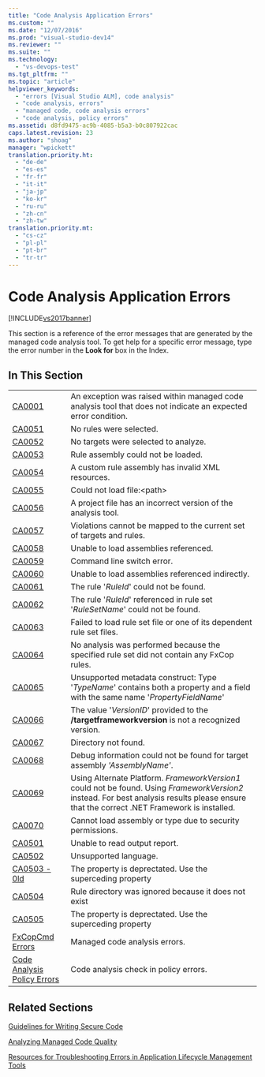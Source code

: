 ```yaml
---
title: "Code Analysis Application Errors"
ms.custom: ""
ms.date: "12/07/2016"
ms.prod: "visual-studio-dev14"
ms.reviewer: ""
ms.suite: ""
ms.technology: 
  - "vs-devops-test"
ms.tgt_pltfrm: ""
ms.topic: "article"
helpviewer_keywords: 
  - "errors [Visual Studio ALM], code analysis"
  - "code analysis, errors"
  - "managed code, code analysis errors"
  - "code analysis, policy errors"
ms.assetid: d8fd9475-ac9b-4085-b5a3-b0c807922cac
caps.latest.revision: 23
ms.author: "shoag"
manager: "wpickett"
translation.priority.ht: 
  - "de-de"
  - "es-es"
  - "fr-fr"
  - "it-it"
  - "ja-jp"
  - "ko-kr"
  - "ru-ru"
  - "zh-cn"
  - "zh-tw"
translation.priority.mt: 
  - "cs-cz"
  - "pl-pl"
  - "pt-br"
  - "tr-tr"
---
```

# Code Analysis Application Errors
[!INCLUDE[vs2017banner](../code-quality/includes/vs2017banner.md)]

This section is a reference of the error messages that are generated by the managed code analysis tool. To get help for a specific error message, type the error number in the **Look for** box in the Index.  
  
## In This Section  
  
|||  
|-|-|  
|[CA0001](../misc/ca0001.md)|An exception was raised within managed code analysis tool that does not indicate an expected error condition.|  
|[CA0051](../misc/ca0051.md)|No rules were selected.|  
|[CA0052](../misc/ca0052.md)|No targets were selected to analyze.|  
|[CA0053](../misc/ca0053.md)|Rule assembly could not be loaded.|  
|[CA0054](../misc/ca0054.md)|A custom rule assembly has invalid XML resources.|  
|[CA0055](../misc/ca0055.md)|Could not load file:\<path>|  
|[CA0056](../misc/ca0056.md)|A project file has an incorrect version of the analysis tool.|  
|[CA0057](../misc/ca0057.md)|Violations cannot be mapped to the current set of targets and rules.|  
|[CA0058](../misc/ca0058.md)|Unable to load assemblies referenced.|  
|[CA0059](../misc/ca0059.md)|Command line switch error.|  
|[CA0060](../misc/ca0060.md)|Unable to load assemblies referenced indirectly.|  
|[CA0061](../misc/ca0061.md)|The rule '*RuleId*' could not be found.|  
|[CA0062](../misc/ca0062.md)|The rule '*RuleId*' referenced in rule set '*RuleSetName*' could not be found.|  
|[CA0063](../misc/ca0063.md)|Failed to load rule set file or one of its dependent rule set files.|  
|[CA0064](../misc/ca0064.md)|No analysis was performed because the specified rule set did not contain any FxCop rules.|  
|[CA0065](../misc/ca0065.md)|Unsupported metadata construct: Type '*TypeName*' contains both a property and a field with the same name '*PropertyFieldName*'|  
|[CA0066](../misc/ca0066.md)|The value '*VersionID*' provided to the **/targetframeworkversion** is not a recognized version.|  
|[CA0067](../misc/ca0067.md)|Directory not found.|  
|[CA0068](../misc/ca0068.md)|Debug information could not be found for target assembly *'AssemblyName'*.|  
|[CA0069](../misc/ca0069.md)|Using Alternate Platform. *FrameworkVersion1* could not be found. Using *FrameworkVersion2* instead. For best analysis results please ensure that the correct .NET Framework is installed.|  
|[CA0070](../misc/ca0070.md)|Cannot load assembly or type due to security permissions.|  
|[CA0501](../misc/ca0501.md)|Unable to read output report.|  
|[CA0502](../misc/ca0502.md)|Unsupported language.|  
|[CA0503 - 0ld](http://msdn.microsoft.com/en-us/759d25b0-2666-4a51-b369-9f2a5e7a2fb5)|The property is deprectated. Use the superceding property|  
|[CA0504](../misc/ca0504.md)|Rule directory was ignored because it does not exist|  
|[CA0505](../misc/ca0505.md)|The property is deprectated. Use the superceding property|  
|[FxCopCmd Errors](../misc/fxcopcmd-errors.md)|Managed code analysis errors.|  
|[Code Analysis Policy Errors](../code-quality/code-analysis-policy-errors.md)|Code analysis check in policy errors.|  
  
## Related Sections  
 [Guidelines for Writing Secure Code](http://msdn.microsoft.com/en-us/9892fd19-45cd-44b6-9fa8-10f1b5cb6ea4)  
  
 [Analyzing Managed Code Quality](../code-quality/analyzing-managed-code-quality-by-using-code-analysis.md)  
  
 [Resources for Troubleshooting Errors in Application Lifecycle Management Tools](../Topic/Resources%20for%20Troubleshooting%20Errors%20in%20Application%20Lifecycle%20Management%20Tools.md)